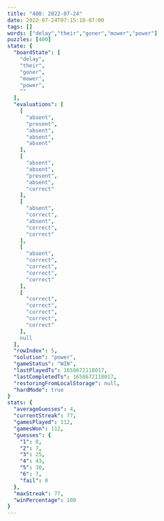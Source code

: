 ```yaml
---
title: "400: 2022-07-24"
date: 2022-07-24T07:15:18-07:00
tags: []
words: ["delay","their","goner","mower","power"]
puzzles: [400]
state: {
  "boardState": [
    "delay",
    "their",
    "goner",
    "mower",
    "power",
    ""
  ],
  "evaluations": [
    [
      "absent",
      "present",
      "absent",
      "absent",
      "absent"
    ],
    [
      "absent",
      "absent",
      "present",
      "absent",
      "correct"
    ],
    [
      "absent",
      "correct",
      "absent",
      "correct",
      "correct"
    ],
    [
      "absent",
      "correct",
      "correct",
      "correct",
      "correct"
    ],
    [
      "correct",
      "correct",
      "correct",
      "correct",
      "correct"
    ],
    null
  ],
  "rowIndex": 5,
  "solution": "power",
  "gameStatus": "WIN",
  "lastPlayedTs": 1658672118017,
  "lastCompletedTs": 1658672118017,
  "restoringFromLocalStorage": null,
  "hardMode": true
}
stats: {
  "averageGuesses": 4,
  "currentStreak": 77,
  "gamesPlayed": 112,
  "gamesWon": 112,
  "guesses": {
    "1": 0,
    "2": 7,
    "3": 25,
    "4": 43,
    "5": 30,
    "6": 7,
    "fail": 0
  },
  "maxStreak": 77,
  "winPercentage": 100
}
---
```


<!-- more -->
